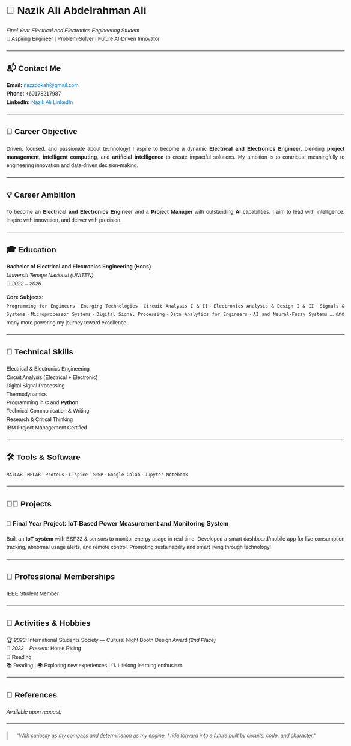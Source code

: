 <!DOCTYPE html>
<html lang="en">
<head>
  <meta charset="UTF-8">
  <title>Nazik Ali Abdelrahman Ali</title>
  <style>
    body {
      font-family: Arial, sans-serif;
      line-height: 1.6;
      text-align: justify;
      max-width: 900px;
      margin: auto;
      padding: 20px;
    }
    h1, h2, h3 {
      text-align: left;
    }
    hr {
      margin: 20px 0;
    }
    ul {
      list-style-type: none;
      padding: 0;
    }
    a {
      color: #0077cc;
      text-decoration: none;
    }
    blockquote {
      font-style: italic;
      color: #555;
      border-left: 4px solid #ccc;
      padding-left: 10px;
      margin: 20px 0;
    }
  </style>
</head>
<body>

  <h1>🚀 Nazik Ali Abdelrahman Ali</h1>
  <p><em>Final Year Electrical and Electronics Engineering Student</em><br>
  🌟 Aspiring Engineer | Problem-Solver | Future AI-Driven Innovator</p>

  <hr>

  <h2>📬 Contact Me</h2>
  <ul>
    <li><strong>Email:</strong> <a href="mailto:nazzookah@gmail.com">nazzookah@gmail.com</a></li>
    <li><strong>Phone:</strong> +60178217987</li>
    <li><strong>LinkedIn:</strong> <a href="#">Nazik Ali LinkedIn</a></li>
  </ul>

  <hr>

  <h2>🎯 Career Objective</h2>
  <p>Driven, focused, and passionate about technology! I aspire to become a dynamic <strong>Electrical and Electronics Engineer</strong>, blending <strong>project management</strong>, <strong>intelligent computing</strong>, and <strong>artificial intelligence</strong> to create impactful solutions. My ambition is to contribute meaningfully to engineering innovation and data-driven decision-making.</p>

  <hr>

  <h2>💡 Career Ambition</h2>
  <p>To become an <strong>Electrical and Electronics Engineer</strong> and a <strong>Project Manager</strong> with outstanding <strong>AI</strong> capabilities. I aim to lead with intelligence, inspire with innovation, and deliver with precision.</p>

  <hr>

  <h2>🎓 Education</h2>
  <p><strong>Bachelor of Electrical and Electronics Engineering (Hons)</strong><br>
  <em>Universiti Tenaga Nasional (UNITEN)</em><br>
  📅 <em>2022 – 2026</em></p>
  <p><strong>Core Subjects:</strong><br>
  <code>Programming for Engineers</code> · <code>Emerging Technologies</code> · <code>Circuit Analysis I & II</code> · <code>Electronics Analysis & Design I & II</code> · <code>Signals & Systems</code> · <code>Microprocessor Systems</code> · <code>Digital Signal Processing</code> · <code>Data Analytics for Engineers</code> · <code>AI and Neural-Fuzzy Systems</code>  
  ... and many more powering my journey toward excellence.</p>

  <hr>

  <h2>🧠 Technical Skills</h2>
  <ul>
    <li>Electrical & Electronics Engineering</li>
    <li>Circuit Analysis (Electrical + Electronic)</li>
    <li>Digital Signal Processing</li>
    <li>Thermodynamics</li>
    <li>Programming in <strong>C</strong> and <strong>Python</strong></li>
    <li>Technical Communication & Writing</li>
    <li>Research & Critical Thinking</li>
    <li>IBM Project Management Certified</li>
  </ul>

  <hr>

  <h2>🛠️ Tools & Software</h2>
  <p><code>MATLAB</code> · <code>MPLAB</code> · <code>Proteus</code> · <code>LTspice</code> · <code>eNSP</code> · <code>Google Colab</code> · <code>Jupyter Notebook</code></p>

  <hr>

  <h2>👩‍💻 Projects</h2>

  <h3>🔌 Final Year Project: IoT-Based Power Measurement and Monitoring System</h3>
  <p>Built an <strong>IoT system</strong> with ESP32 & sensors to monitor energy usage in real time. Developed a smart dashboard/mobile app for live consumption tracking, abnormal usage alerts, and remote control. Promoting sustainability and smart living through technology!</p>

  <hr>

  <h2>🤝 Professional Memberships</h2>
  <ul>
    <li>IEEE Student Member</li>
  </ul>

  <hr>

  <h2>🎉 Activities & Hobbies</h2>
  <ul>
    <li>🏆 <em>2023:</em> International Students Society — Cultural Night Booth Design Award <em>(2nd Place)</em></li>
    <li>🏇 <em>2022 – Present:</em> Horse Riding</li>
    <li>🧠 Reading</li>
    <li>📚 Reading | 🌍 Exploring new experiences | 🔍 Lifelong learning enthusiast</li>
  </ul>

  <hr>

  <h2>📌 References</h2>
  <p><em>Available upon request.</em></p>

  <hr>

  <blockquote>
    💬 "With curiosity as my compass and determination as my engine, I ride forward into a future built by circuits, code, and character."
  </blockquote>

</body>
</html>
